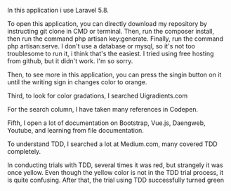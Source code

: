 In this application i use Laravel 5.8.

To open this application, you can directly download my repository by instructing git clone in CMD or terminal. Then, run the composer install, then run the command php artisan key:generate. Finally, run the command php artisan:serve.
I don't use a database or mysql, so it's not too troublesome to run it, i think that's the easiest. I tried using free hosting from github, but it didn't work. I'm so sorry.

Then, to see more in this application, you can press the singin button on it until the writing sign in changes color to orange.

Third, to look for color gradations, I searched Uigradients.com

For the search column, I have taken many references in Codepen.

Fifth, I open a lot of documentation on Bootstrap, Vue.js, Daengweb, Youtube, and learning from file documentation.

To understand TDD, I searched a lot at Medium.com, many covered TDD completely. 

In conducting trials with TDD, several times it was red, but strangely it was once yellow. Even though the yellow color is not in the TDD trial process, it is quite confusing. After that, the trial using TDD successfully turned green

